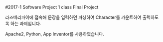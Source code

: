 #2017-1 Software Project 1 class Final Project

라즈베리파이에 접속해 문장을 입력하면 파싱하여 Character를 카운트하여 출력하도록 하는 과제입니다.

Apache2, Python, App Inventor를 사용하였습니다.
